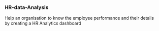 ### HR-data-Analysis
Help an organisation to know the employee performance and their details by creating a HR Analytics dashboard

